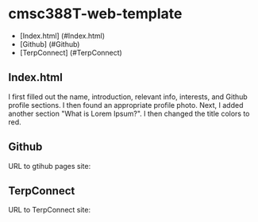 # cmsc388T-web-template
- [Index.html] (#Index.html)
- [Github] (#Github)
- [TerpConnect] (#TerpConnect)
## Index.html
I first filled out the name, introduction, relevant info, interests, and Github profile sections.  I then found an appropriate profile photo.  Next, I added another section "What is Lorem Ipsum?".  I then changed the title colors to red.

## Github
URL to gtihub pages site:


## TerpConnect
URL to TerpConnect site: 
